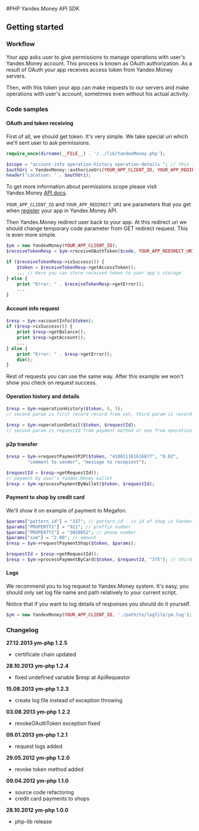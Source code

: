 #PHP Yandex.Money API SDK

## Getting started

### Workflow

Your app asks user to give permissions to manage operations with user's Yandex.Money account. This process is known as
OAuth authorization. As a result of OAuth your app receives access token from Yandex.Money servers.  

Then, with this token your app can make requests to our servers and make operations with user's account, sometimes even without
his actual activity.

### Code samples

#### OAuth and token receiving

First of all, we should get token. It's very simple. We take special uri which we'll sent user to ask permissions.

```php
require_once(dirname(__FILE__) . '/../lib/YandexMoney.php');

$scope = "account-info operation-history operation-details "; // this is scope of permissions
$authUri = YandexMoney::authorizeUri(YOUR_APP_CLIENT_ID, YOUR_APP_REDIRECT_URI, $scope);
header('Location: ' . $authUri);
```

To get more information about permissions scope please visit Yandex.Money [API docs](http://api.yandex.com/money/doc/dg/concepts/protocol-rights.xml).

`YOUR_APP_CLIENT_ID` and `YOUR_APP_REDIRECT_URI` are parameters that you get when [register](https://sp-money.yandex.ru/myservices/new.xml) your app in Yandex.Money API.

Then Yandex.Money redirect user back to your app. At this redirect uri we should change temporary code parameter from
GET redirect request. This is even more simple.

```php
$ym = new YandexMoney(YOUR_APP_CLIENT_ID);
$receiveTokenResp = $ym->receiveOAuthToken($code, YOUR_APP_REDIRECT_URI, YOUR_APP_CLIENT_SECRET);

if ($receiveTokenResp->isSuccess()) {
    $token = $receiveTokenResp->getAccessToken();
    ... // Here you can store received token to your app's storage
} else {
    print "Error: " . $receiveTokenResp->getError();
    ...
}
```

#### Account info request

```php
$resp = $ym->accountInfo($token);
if ($resp->isSuccess()) {
    print $resp->getBalance();
    print $resp->getAccount();
    ...
} else {
    print "Error: " . $resp->getError();
    die();
}
```

Rest of requests you can use the same way. After this example we won't show you check on request success.

#### Operation history and details

```php
$resp = $ym->operationHistory($token, 0, 5); 
// second param is first record record from set, third param is record count

$resp = $ym->operationDetail($token, $requestId); 
// second param is requestId from payment method or one from operation hisory
```

#### p2p transfer

```php
$resp = $ym->requestPaymentP2P($token, "410011161616877", "0.02", 
        "comment to sender", "message to recepient");

$requestId = $resp->getRequestId();
// payment by user's Yandex.Money wallet
$resp = $ym->processPaymentByWallet($token, $requestId); 
```

#### Payment to shop by credit card

We'll show it on example of payment to Megafon.

```php
$params["pattern_id"] = "337"; // pattern_id - is id of shop in Yandex.Money.
$params["PROPERTY1"] = "921"; // preffix number
$params["PROPERTY2"] = "3020052"; // phone number
$params["sum"] = "2.00"; // amount
$resp = $ym->requestPaymentShop($token, $params);

$requestId = $resp->getRequestId();
$resp = $ym->processPaymentByCard($token, $requestId, "375"); // third param is cvc of user's credit card
```

#### Logs

We recommend you to log request to Yandex.Money system. It's easy, you should only set log file name and path relatively to your current script.

Notice that if you want to log details of responses you should do it yourself.

```php
$ym = new YandexMoney(YOUR_APP_CLIENT_ID, './path/to/logfile/ym.log');
```

### Changelog

**27.12.2013 ym-php 1.2.5**

* certificate chain updated

**28.10.2013 ym-php 1.2.4**

* fixed undefined variable $resp at ApiRequestor

**15.08.2013 ym-php 1.2.3**

* create log file instead of exception throwing

**03.08.2013 ym-php 1.2.2**

* revokeOAuthToken exception fixed

**09.01.2013 ym-php 1.2.1**

* request logs added

**29.05.2012 ym-php 1.2.0**

* revoke token method added

**09.04.2012 ym-php 1.1.0**

* source code refactoring
* credit card payments to shops

**28.10.2012 ym-php 1.0.0**

* php-lib release

